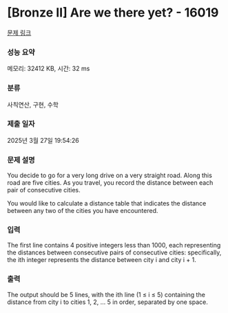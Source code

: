 # [Bronze II] Are we there yet? - 16019 

[문제 링크](https://www.acmicpc.net/problem/16019) 

### 성능 요약

메모리: 32412 KB, 시간: 32 ms

### 분류

사칙연산, 구현, 수학

### 제출 일자

2025년 3월 27일 19:54:26

### 문제 설명

<p>You decide to go for a very long drive on a very straight road. Along this road are five cities. As you travel, you record the distance between each pair of consecutive cities.</p>

<p>You would like to calculate a distance table that indicates the distance between any two of the cities you have encountered.</p>

### 입력 

 <p>The first line contains 4 positive integers less than 1000, each representing the distances between consecutive pairs of consecutive cities: specifically, the ith integer represents the distance between city i and city i + 1.</p>

### 출력 

 <p>The output should be 5 lines, with the ith line (1 ≤ i ≤ 5) containing the distance from city i to cities 1, 2, ... 5 in order, separated by one space.</p>


